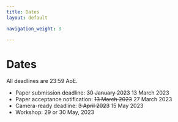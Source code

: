 ```yaml
---
title: Dates
layout: default

navigation_weight: 3

---
```


# Dates

All deadlines are 23:59 AoE.

- Paper submission deadline:                 ~~30 January 2023~~ 13 March 2023
- Paper acceptance notification:             ~~13 March 2023~~ 27 March 2023 
- Camera-ready deadline:     ~~3 April 2023~~ 15 May 2023
- Workshop:                            29 or 30 May, 2023
